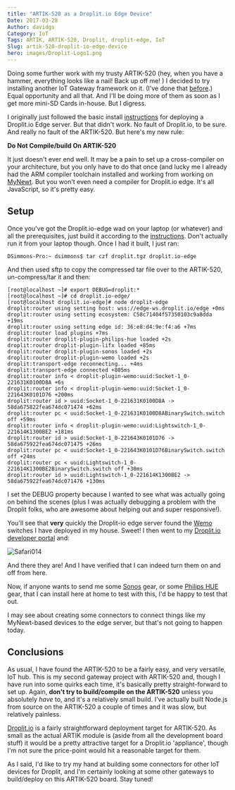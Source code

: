 ```yaml
---
title: "ARTIK-520 as a Droplit.io Edge Device"
Date: 2017-03-28
Author: davidgs
Category: IoT
Tags: ARTIK, ARTIK-520, Droplit, droplit-edge, IoT
Slug: artik-520-droplit-io-edge-device
hero: images/Droplit-Logo1.png
---
```


Doing some further work with my trusty ARTIK-520 (hey, when you have a hammer, everything looks like a nail! Back up off me! ) I decided to try installing another IoT Gateway framework on it. (I've done that [before](/posts/category/general/making-artik-5-iot-gateway-kura/).) Equal opportunity and all that. And I'll be doing more of them as soon as I get more mini-SD Cards in-house. But I digress.

I originally just followed the basic install [instructions](https://docs.droplit.io/docs/deploy-an-edge-server) for deploying a Droplit.io Edge server. But that didn't work. No fault of Droplit.io, to be sure. And really no fault of the ARTIK-520. But here's my new rule:

**Do Not Compile/build On ARTIK-520**

It just doesn't ever end well. It may be a pain to set up a cross-compiler on your architecture, but you only have to do that once (and lucky me I already had the ARM compiler toolchain installed and working from working on [MyNewt](http://mynewt.apache.org/). But you won't even need a compiler for Droplit.io edge. It's all JavaScript, so it's pretty easy.

## Setup

Once you've got the Droplit.io-edge wad on your laptop (or whatever) and all the prerequisites, just build it according to the [instructions](https://docs.droplit.io/docs/deploy-an-edge-server). Don't actually run it from your laptop though. Once I had it built, I just ran:

```
DSimmons-Pro:~ dsimmons$ tar czf droplit.tgz droplit.io-edge
```

And then used sftp to copy the compressed tar file over to the ARTIK-520, un-compress/tar it and then:

```
[root@localhost ~]# export DEBUG=droplit:*
[root@localhost ~]# cd droplit.io-edge/
[root@localhost droplit.io-edge]# node droplit-edge
droplit:router using setting host: wss://edge-ws.droplit.io/edge +0ms
droplit:router using setting ecosystem: C58c71404f57350103c9a8dda +19ms
droplit:router using setting edge id: 36:e8:d4:9e:f4:a6 +7ms
droplit:router load plugins +7ms
droplit:router droplit-plugin-philips-hue loaded +2s
droplit:router droplit-plugin-lifx loaded +85ms
droplit:router droplit-plugin-sonos loaded +2s
droplit:router droplit-plugin-wemo loaded +2s
droplit:transport-edge reconnecting... +4ms
droplit:transport-edge connected +805ms
droplit:router info < droplit-plugin-wemo:uuid:Socket-1_0-221631K0100D8A +6s
droplit:router info < droplit-plugin-wemo:uuid:Socket-1_0-221643K0101D76 +200ms
droplit:router id > uuid:Socket-1_0-221631K0100D8A -> 58da675822fea674dc071474 +62ms
droplit:router pc < uuid:Socket-1_0-221631K0100D8ABinarySwitch.switch off +59ms
droplit:router info < droplit-plugin-wemo:uuid:Lightswitch-1_0-221614K1300BE2 +181ms
droplit:router id > uuid:Socket-1_0-221643K0101D76 -> 58da675922fea674dc071475 +26ms
droplit:router pc < uuid:Socket-1_0-221643K0101D76BinarySwitch.switch off +24ms
droplit:router pc < uuid:Lightswitch-1_0-221614K1300BE2BinarySwitch.switch off +30ms
droplit:router id > uuid:Lightswitch-1_0-221614K1300BE2 -> 58da675922fea674dc071476 +130ms
```

I set the DEBUG property because I wanted to see what was actually going on behind the scenes (plus I was actually debugging a problem with the Droplit folks, who are awesome about helping out and super responsive!).

You'll see that **very** quickly the Droplit-io edge server found the [Wemo](http://www.wemo.com) switches I have deployed in my house. Sweet! I then went to my [Droplit.io developer portal](https://portal.droplit.io/) and:

![Safari014](/posts/category/iot-iot-software/images/Safari014.jpg)

And there they are! And I have verified that I can indeed turn them on and off from here.

Now, if anyone wants to send me some [Sonos](http://www.sonos.com/en-us/home) gear, or some [Philips HUE](http://www2.meethue.com/en-us/) gear, that I can install here at home to test with this, I'd be happy to test that out.

I may see about creating some connectors to connect things like my MyNewt-based devices to the edge server, but that's not going to happen today.

## Conclusions

As usual, I have found the ARTIK-520 to be a fairly easy, and very versatile, IoT hub. This is my second gateway project with ARTIK-520 and, though I have run into some quirks each time, it's basically pretty straight-forward to set up. Again, **don't try to build/compile on the ARTIK-520** unless you absolutely *have* to, and it's a relatively small build. I've actually built Node.js from source on the ARTIK-520 a couple of times and it was slow, but relatively painless.

[Droplit.io](http://droplit.io) is a fairly straightforward deployment target for ARTIK-520. As small as the actual ARTIK module is (aside from all the development board stuff) it would be a pretty attractive target for a Droplit.io 'appliance', though I'm not sure the price-point would hit a reasonable target for them.

As I said, I'd like to try my hand at building some connectors for other IoT devices for Droplit, and I'm certainly looking at some other gateways to build/deploy on this ARTIK-520 board. Stay tuned!
